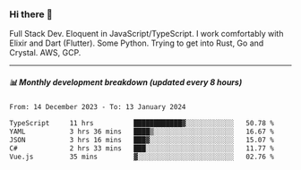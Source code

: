 ### Hi there 👋

Full Stack Dev. Eloquent in JavaScript/TypeScript. I work comfortably with Elixir and Dart (Flutter). Some Python. Trying to get into Rust, Go and Crystal. AWS, GCP.

***

##### 📊 Monthly development breakdown (updated every 8 hours)

<!--START_SECTION:waka-->

```txt
From: 14 December 2023 - To: 13 January 2024

TypeScript     11 hrs          ████████████▓░░░░░░░░░░░░   50.78 %
YAML           3 hrs 36 mins   ████▒░░░░░░░░░░░░░░░░░░░░   16.67 %
JSON           3 hrs 16 mins   ███▓░░░░░░░░░░░░░░░░░░░░░   15.07 %
C#             2 hrs 33 mins   ███░░░░░░░░░░░░░░░░░░░░░░   11.77 %
Vue.js         35 mins         ▓░░░░░░░░░░░░░░░░░░░░░░░░   02.76 %
```

<!--END_SECTION:waka-->
